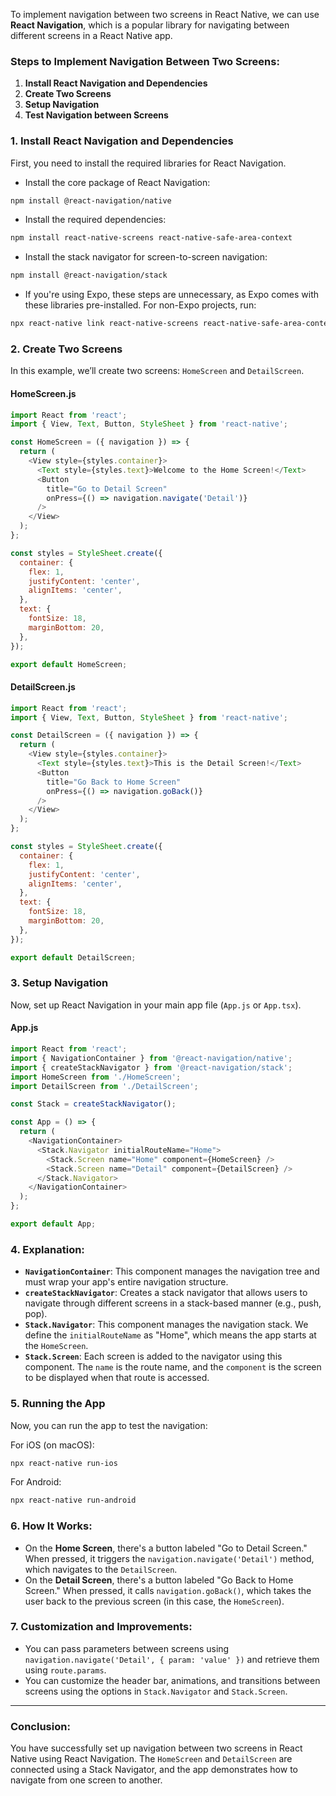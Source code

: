 To implement navigation between two screens in React Native, we can use **React Navigation**, which is a popular library for navigating between different screens in a React Native app.

### Steps to Implement Navigation Between Two Screens:

1. **Install React Navigation and Dependencies**
2. **Create Two Screens**
3. **Setup Navigation**
4. **Test Navigation between Screens**

### 1. **Install React Navigation and Dependencies**

First, you need to install the required libraries for React Navigation.

- Install the core package of React Navigation:
```bash
npm install @react-navigation/native
```

- Install the required dependencies:
```bash
npm install react-native-screens react-native-safe-area-context
```

- Install the stack navigator for screen-to-screen navigation:
```bash
npm install @react-navigation/stack
```

- If you're using Expo, these steps are unnecessary, as Expo comes with these libraries pre-installed. For non-Expo projects, run:
```bash
npx react-native link react-native-screens react-native-safe-area-context
```

### 2. **Create Two Screens**

In this example, we’ll create two screens: `HomeScreen` and `DetailScreen`.

#### **HomeScreen.js**
```javascript
import React from 'react';
import { View, Text, Button, StyleSheet } from 'react-native';

const HomeScreen = ({ navigation }) => {
  return (
    <View style={styles.container}>
      <Text style={styles.text}>Welcome to the Home Screen!</Text>
      <Button
        title="Go to Detail Screen"
        onPress={() => navigation.navigate('Detail')}
      />
    </View>
  );
};

const styles = StyleSheet.create({
  container: {
    flex: 1,
    justifyContent: 'center',
    alignItems: 'center',
  },
  text: {
    fontSize: 18,
    marginBottom: 20,
  },
});

export default HomeScreen;
```

#### **DetailScreen.js**
```javascript
import React from 'react';
import { View, Text, Button, StyleSheet } from 'react-native';

const DetailScreen = ({ navigation }) => {
  return (
    <View style={styles.container}>
      <Text style={styles.text}>This is the Detail Screen!</Text>
      <Button
        title="Go Back to Home Screen"
        onPress={() => navigation.goBack()}
      />
    </View>
  );
};

const styles = StyleSheet.create({
  container: {
    flex: 1,
    justifyContent: 'center',
    alignItems: 'center',
  },
  text: {
    fontSize: 18,
    marginBottom: 20,
  },
});

export default DetailScreen;
```

### 3. **Setup Navigation**

Now, set up React Navigation in your main app file (`App.js` or `App.tsx`).

#### **App.js**
```javascript
import React from 'react';
import { NavigationContainer } from '@react-navigation/native';
import { createStackNavigator } from '@react-navigation/stack';
import HomeScreen from './HomeScreen';
import DetailScreen from './DetailScreen';

const Stack = createStackNavigator();

const App = () => {
  return (
    <NavigationContainer>
      <Stack.Navigator initialRouteName="Home">
        <Stack.Screen name="Home" component={HomeScreen} />
        <Stack.Screen name="Detail" component={DetailScreen} />
      </Stack.Navigator>
    </NavigationContainer>
  );
};

export default App;
```

### 4. **Explanation:**

- **`NavigationContainer`**: This component manages the navigation tree and must wrap your app's entire navigation structure.
- **`createStackNavigator`**: Creates a stack navigator that allows users to navigate through different screens in a stack-based manner (e.g., push, pop).
- **`Stack.Navigator`**: This component manages the navigation stack. We define the `initialRouteName` as "Home", which means the app starts at the `HomeScreen`.
- **`Stack.Screen`**: Each screen is added to the navigator using this component. The `name` is the route name, and the `component` is the screen to be displayed when that route is accessed.

### 5. **Running the App**

Now, you can run the app to test the navigation:

For iOS (on macOS):
```bash
npx react-native run-ios
```

For Android:
```bash
npx react-native run-android
```

### 6. **How It Works:**

- On the **Home Screen**, there's a button labeled "Go to Detail Screen." When pressed, it triggers the `navigation.navigate('Detail')` method, which navigates to the `DetailScreen`.
- On the **Detail Screen**, there's a button labeled "Go Back to Home Screen." When pressed, it calls `navigation.goBack()`, which takes the user back to the previous screen (in this case, the `HomeScreen`).

### 7. **Customization and Improvements**:
- You can pass parameters between screens using `navigation.navigate('Detail', { param: 'value' })` and retrieve them using `route.params`.
- You can customize the header bar, animations, and transitions between screens using the options in `Stack.Navigator` and `Stack.Screen`.

---

### Conclusion:
You have successfully set up navigation between two screens in React Native using React Navigation. The `HomeScreen` and `DetailScreen` are connected using a Stack Navigator, and the app demonstrates how to navigate from one screen to another.